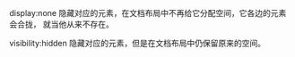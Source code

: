 <!-- @format -->

display:none 隐藏对应的元素，在文档布局中不再给它分配空间，它各边的元素会合拢，
就当他从来不存在。

visibility:hidden 隐藏对应的元素，但是在文档布局中仍保留原来的空间。
